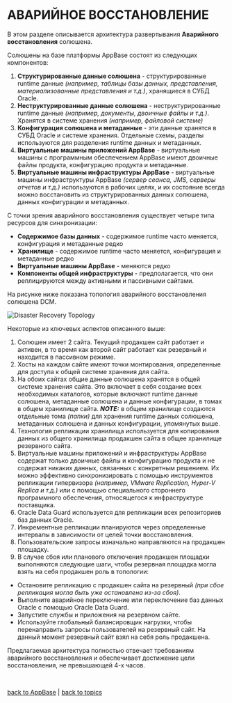 # АВАРИЙНОЕ ВОССТАНОВЛЕНИЕ

В этом разделе описывается архитектура развертывания **Аварийного восстановления** солюшена.

Солюшены на базе платформы AppBase состоят из следующих компонентов:
1. **Структурированные данные солюшена** - структурированные runtime данные _(например, таблицы базы данных, представления, материализованные представления и т.д.)_, хранящиеся в СУБД Oracle.
1. **Неструктурированные данные солюшена** - неструктурированные runtime данные _(например, документы, двоичные файлы и т.д.)_. Хранятся в системе хранения _(например, файловой системе)_
1. **Конфигурация солюшена и метаданные** - эти данные хранятся в СУБД Oracle и системе хранения. Отдельные схемы, разделы используются для разделения runtime данных и метаданных.
1. **Виртуальные машины приложений AppBase** - виртуальные машины с программным обеспечением AppBase имеют двоичные файлы продукта, конфигурацию продукта и метаданные.
1. **Виртуальные машины инфраструктуры AppBase** - виртуальные машины инфраструктуры AppBase _(сервер сеанса, JMS, серверы отчетов и т.д.)_ используются в рабочих целях, и их состояние всегда можно восстановить из структурированных данных солюшена, данных конфигурации и метаданных.

С точки зрения аварийного восстановления существует четыре типа ресурсов для синхронизации:
* **Содержимое базы данных** - содержимое runtime часто меняется, конфигурация и метаданные редко
* **Хранилище** - содержимое runtime часто меняется, конфигурация и метаданные редко
* **Виртуальные машины AppBase** - меняются редко
* **Компоненты общей инфраструктуры** - предполагается, что они реплицируются между активными и пассивными сайтами.

На рисунке ниже показана топология аварийного восстановления солюшена DCM.

![Disaster Recovery Topology](https://github.com/CrappyCodeMaker/ECCENTEX-KNOWLEGE/blob/main/Content/1%20Start%20work/1.2%20AppBase/1.2.4%20Disaster%20Recovery/IMG/DisasterRecoveryTopology.png?raw=true)

Некоторые из ключевых аспектов описанного выше:
1. Солюшен имеет 2 сайта. Текущий продакшен сайт работает и активен, в то время как второй сайт работает как резервный и находится в пассивном режиме.
2. Хосты на каждом сайте имеют точки монтирования, определенные для доступа к общей системе хранения для сайта.
3. На обоих сайтах общие данные солюшена хранятся в общей системе хранения сайта. Это включает в себя создание всех необходимых каталогов, которые включают runtime данные солюшена, метаданные солюшена и данные конфигурации, в томах в общем хранилище сайта.
**_NOTE:_** в общем хранилище создаются отдельные тома _(папки)_ для хранения runtime данных солюшена, метаданных солюшена и данных конфигурации, упомянутых выше.
4. Технология репликации хранилища используется для копирования данных из общего хранилища продакшен сайта в общее хранилище резервного сайта.
5. Виртуальные машины приложений и инфраструктуры AppBase содержат только двоичные файлы и конфигурацию продукта и не содержат никаких данных, связанных с конкретным решением. Их можно эффективно синхронизировать с помощью инструментов репликации гипервизора _(например, VMware Replication, Hyper-V Replica и т.д.)_ или с помощью специального стороннего программного обеспечения, относящегося к инфраструктуре поставщика.
6. Oracle Data Guard используется для репликации всех репозиториев баз данных Oracle.
7. Инкрементные репликации планируются через определенные интервалы в зависимости от целей точки восстановления.
8. Пользовательские запросы изначально направляются на продакшен площадку.
9. В случае сбоя или планового отключения продакшен площадки выполняются следующие шаги, чтобы резервная площадка могла взять на себя продакшен роль в топологии:
  * Остановите репликацию с продакшен сайта на резервный _(при сбое репликация могла быть уже остановлена ​​из-за сбоя)_.
  * Выполните аварийное переключение или переключение баз данных Oracle с помощью Oracle Data Guard.
  * Запустите службы и приложения на резервном сайте.
  * Используйте глобальный балансировщик нагрузки, чтобы перенаправить запросы пользователей на резервный сайт. На данный момент
резервный сайт взял на себя роль продакшена.

Предлагаемая архитектура полностью отвечает требованиям аварийного восстановления и обеспечивает достижение цели восстановления, не превышающей 4-х часов.


<br/>

[back to AppBase](https://github.com/CrappyCodeMaker/ECCENTEX-KNOWLEGE/blob/main/Content/1%20Start%20work/1.2%20AppBase/AppBase.md) | [back to topics](https://github.com/CrappyCodeMaker/ECCENTEX-KNOWLEGE/tree/main/Content/0%20Topics/Topics.md)